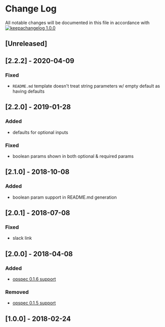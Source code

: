 # Change Log

All notable changes will be documented in this file in accordance with
[![keepachangelog 1.0.0](https://img.shields.io/badge/keepachangelog-1.0.0-brightgreen.svg)](http://keepachangelog.com/en/1.0.0/)

## \[Unreleased]

## \[2.2.2] - 2020-04-09

### Fixed

- `README.md` template doesn't treat string parameters w/ empty default as having defaults

## \[2.2.0] - 2019-01-28

### Added

- defaults for optional inputs

### Fixed 

- boolean params shown in both optional & required params

## \[2.1.0] - 2018-10-08

### Added 

- boolean param support in README.md generation

## \[2.0.1] - 2018-07-08

### Fixed 

- slack link

## \[2.0.0] - 2018-04-08

### Added 

- [opspec 0.1.6 support](https://github.com/opspec-io/spec/blob/0.1.6/CHANGELOG.md#016)

### Removed 

- [opspec 0.1.5 support](https://github.com/opspec-io/spec/blob/0.1.6/CHANGELOG.md#015)

## \[1.0.0] - 2018-02-24